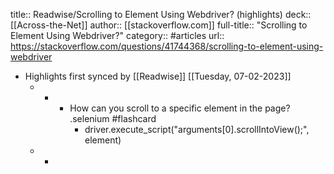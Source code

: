 title:: Readwise/Scrolling to Element Using Webdriver? (highlights)
deck:: [[Across-the-Net]]
author:: [[stackoverflow.com]]
full-title:: "Scrolling to Element Using Webdriver?"
category:: #articles
url:: https://stackoverflow.com/questions/41744368/scrolling-to-element-using-webdriver

- Highlights first synced by [[Readwise]] [[Tuesday, 07-02-2023]]
	- -
		- How can you scroll to a specific element in the page? .selenium #flashcard
			- driver.execute_script("arguments[0].scrollIntoView();", element)
	- -